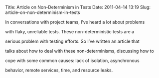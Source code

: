 Title: Article on Non-Determinism in Tests
Date: 2011-04-14 13:19
Slug: article-on-non-determinism-in-tests

In conversations with project teams, I’ve heard a lot about problems

with flaky, unreliable tests. These non-deterministic tests are a

serious problem with testing efforts. So I’ve written an article that

talks about how to deal with these non-determinisms, discussing how to

cope with some common causes: lack of isolation, asynchronous

behavior, remote services, time, and resource leaks.

</p>

